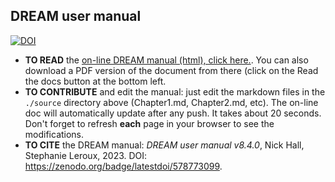 ## DREAM user manual
[![DOI](https://zenodo.org/badge/578773099.svg)](https://zenodo.org/badge/latestdoi/578773099)
* __TO READ__  the [on-line DREAM manual (html), click here.](https://dreamusermanual.readthedocs.io/en/latest/). You can also download a PDF version of the document from there (click on the Read the docs button at the bottom left.
* __TO CONTRIBUTE__ and edit the manual: just edit the markdown files in the  `./source` directory above (Chapter1.md, Chapter2.md, etc). The on-line doc will automatically update after any push. It takes about 20 seconds. Don't forget  to refresh __each__ page in your browser to see the modifications.
* __TO CITE__ the DREAM manual: _DREAM user manual v8.4.0_, Nick Hall, Stephanie Leroux, 2023. DOI: https://zenodo.org/badge/latestdoi/578773099. 
